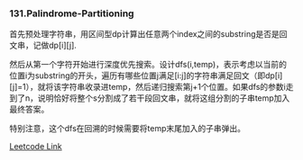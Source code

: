 ### 131.Palindrome-Partitioning

首先预处理字符串，用区间型dp计算出任意两个index之间的substring是否是回文串，记做dp[i][j].

然后从第一个字符开始进行深度优先搜索。设计dfs(i,temp)，表示考虑以当前的位置i为substring的开头，遍历有哪些位置j满足[i:j]的字符串满足回文（即dp[i][j]=1），就将该字符串收录进temp，然后递归搜索第j+1个位置。如果dfs的参数i走到了n，说明恰好将整个s分割成了若干段回文串，就将这组分割的子串temp加入最终答案。

特别注意，这个dfs在回溯的时候需要将temp末尾加入的子串弹出。

[Leetcode Link](https://leetcode.com/problems/palindrome-partitioning/)
